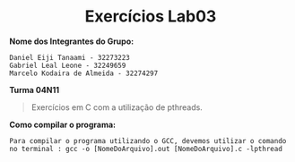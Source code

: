 <h1 align="center"> Exercícios Lab03</h1>

**Nome dos Integrantes do Grupo:**
```
Daniel Eiji Tanaami - 32273223
Gabriel Leal Leone - 32249659
Marcelo Kodaira de Almeida - 32274297

```
**Turma 04N11**

> Exercícios em C com a utilização de pthreads.


**Como compilar o programa:**

```
Para compilar o programa utilizando o GCC, devemos utilizar o comando no terminal : gcc -o [NomeDoArquivo].out [NomeDoArquivo].c -lpthread

```

